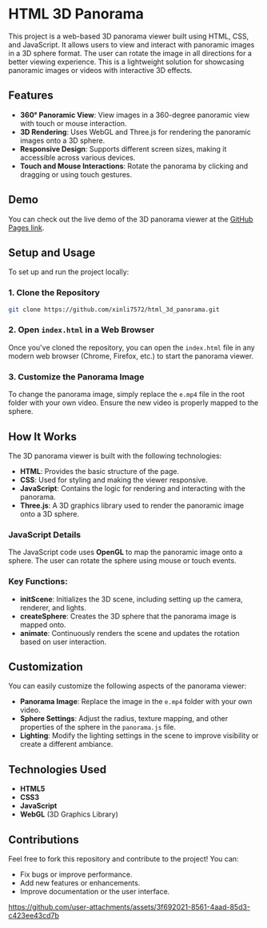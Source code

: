 
# HTML 3D Panorama

This project is a web-based 3D panorama viewer built using HTML, CSS, and JavaScript. It allows users to view and interact with panoramic images in a 3D sphere format. The user can rotate the image in all directions for a better viewing experience. This is a lightweight solution for showcasing panoramic images or videos with interactive 3D effects.

## Features

- **360° Panoramic View**: View images in a 360-degree panoramic view with touch or mouse interaction.
- **3D Rendering**: Uses WebGL and Three.js for rendering the panoramic images onto a 3D sphere.
- **Responsive Design**: Supports different screen sizes, making it accessible across various devices.
- **Touch and Mouse Interactions**: Rotate the panorama by clicking and dragging or using touch gestures.

## Demo

You can check out the live demo of the 3D panorama viewer at the [GitHub Pages link](https://xinli7572.github.io/html_3d_panorama/).

## Setup and Usage

To set up and run the project locally:

### 1. Clone the Repository

```bash
git clone https://github.com/xinli7572/html_3d_panorama.git
```


### 2. Open `index.html` in a Web Browser

Once you've cloned the repository, you can open the `index.html` file in any modern web browser (Chrome, Firefox, etc.) to start the panorama viewer.

### 3. Customize the Panorama Image

To change the panorama image, simply replace the `e.mp4` file in the root folder with your own video. Ensure the new video is properly mapped to the sphere.

## How It Works

The 3D panorama viewer is built with the following technologies:

- **HTML**: Provides the basic structure of the page.
- **CSS**: Used for styling and making the viewer responsive.
- **JavaScript**: Contains the logic for rendering and interacting with the panorama.
- **Three.js**: A 3D graphics library used to render the panoramic image onto a 3D sphere.

### JavaScript Details

The JavaScript code uses **OpenGL** to map the panoramic image onto a sphere. The user can rotate the sphere using mouse or touch events. 

### Key Functions:

- **initScene**: Initializes the 3D scene, including setting up the camera, renderer, and lights.
- **createSphere**: Creates the 3D sphere that the panorama image is mapped onto.
- **animate**: Continuously renders the scene and updates the rotation based on user interaction.

## Customization

You can easily customize the following aspects of the panorama viewer:

- **Panorama Image**: Replace the image in the `e.mp4` folder with your own video.
- **Sphere Settings**: Adjust the radius, texture mapping, and other properties of the sphere in the `panorama.js` file.
- **Lighting**: Modify the lighting settings in the scene to improve visibility or create a different ambiance.

## Technologies Used

- **HTML5**
- **CSS3**
- **JavaScript**
- **WebGL** (3D Graphics Library)

## Contributions

Feel free to fork this repository and contribute to the project! You can:

- Fix bugs or improve performance.
- Add new features or enhancements.
- Improve documentation or the user interface.






https://github.com/user-attachments/assets/3f692021-8561-4aad-85d3-c423ee43cd7b







